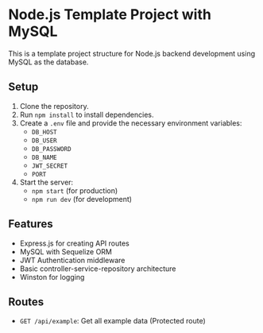 # Node.js Template Project with MySQL

This is a template project structure for Node.js backend development using MySQL as the database.

## Setup

1. Clone the repository.
2. Run `npm install` to install dependencies.
3. Create a `.env` file and provide the necessary environment variables:
    - `DB_HOST`
    - `DB_USER`
    - `DB_PASSWORD`
    - `DB_NAME`
    - `JWT_SECRET`
    - `PORT`
4. Start the server:
    - `npm start` (for production)
    - `npm run dev` (for development)

## Features

-   Express.js for creating API routes
-   MySQL with Sequelize ORM
-   JWT Authentication middleware
-   Basic controller-service-repository architecture
-   Winston for logging

## Routes

-   `GET /api/example`: Get all example data (Protected route)
